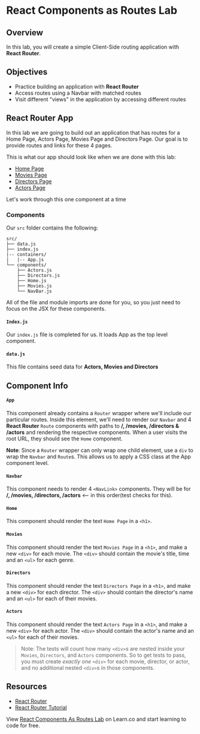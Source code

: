 # React Components as Routes Lab

## Overview

In this lab, you will create a simple Client-Side routing application with
__React Router__.

## Objectives

* Practice building an application with __React Router__
* Access routes using a Navbar with matched routes
* Visit different "views" in the application by accessing different routes

## React Router App

In this lab we are going to build out an application that has routes for a Home
Page, Actors Page, Movies Page and Directors Page. Our goal is to provide routes
and links for these 4 pages.

This is what our app should look like when we are done with this lab:

* [Home Page](https://s3.amazonaws.com/learn-verified/react-router-lab-home-page.png)
* [Movies Page](https://s3.amazonaws.com/learn-verified/react-router-lab-movies-page.png)
* [Directors Page](https://s3.amazonaws.com/learn-verified/react-router-lab-directors-page.png)
* [Actors Page](https://s3.amazonaws.com/learn-verified/react-router-lab-actors-page.png)

Let's work through this one component at a time

### Components

Our `src` folder contains the following:

```text
src/
├── data.js
├── index.js
|-- containers/
|   |-- App.js
└── components/
    ├── Actors.js
    ├── Directors.js
    ├── Home.js
    ├── Movies.js
    └── NavBar.js
```

All of the file and module imports are done for you, so you just need to focus
on the JSX for these components.

#### `Index.js`

Our `index.js` file is completed for us. It loads App as the top level component.

#### `data.js`

This file contains seed data for __Actors, Movies and Directors__

## Component Info

#### `App`

This component already contains a `Router` wrapper where we'll include our
particular routes. Inside this element, we'll need to render our `Navbar` and 4
__React Router__ `Route` components with paths to __/, /movies, /directors &
/actors__ and rendering the respective components. When a user visits the root
URL, they should see the `Home` component.

**Note**: Since a `Router` wrapper can only wrap one child element, use a `div` to
wrap the `Navbar` and `Route`s. This allows us to apply a CSS class at the App
component level.

#### `Navbar`

This component needs to render 4 `<NavLink>` components. They will be for __/,
/movies, /directors, /actors__ <-- in this order(test checks for this).

#### `Home`

This component should render the text `Home Page` in a `<h1>`.

#### `Movies`

This component should render the text `Movies Page` in a `<h1>`, and make a new `<div>` for
each movie. The `<div>` should contain the movie's title, time and an `<ul>` for
each genre.

#### `Directors`

This component should render the text `Directors Page` in a `<h1>`, and make a new `<div>`
for each director. The `<div>` should contain the director's name and an `<ul>`
for each of their movies.

#### `Actors`

This component should render the text `Actors Page` in a `<h1>`, and make a new `<div>` for
each actor. The `<div>` should contain the actor's name and an `<ul>` for each
of their movies. 

> Note: The tests will count how many `<div>`s are nested inside your `Movies`, `Directors`, and `Actors` components. So to get tests to pass, you must create _exactly one_ `<div>` for each movie, director, or actor, and no additional nested `<div>`s in those components. 

## Resources

* [React Router](https://github.com/ReactTraining/react-router)
* [React Router Tutorial](https://reacttraining.com/react-router/web/guides/quick-start)

<p class='util--hide'>View <a href='https://learn.co/lessons/react-components-as-routes-lab'>React Components As Routes Lab</a> on Learn.co and start learning to code for free.</p>

